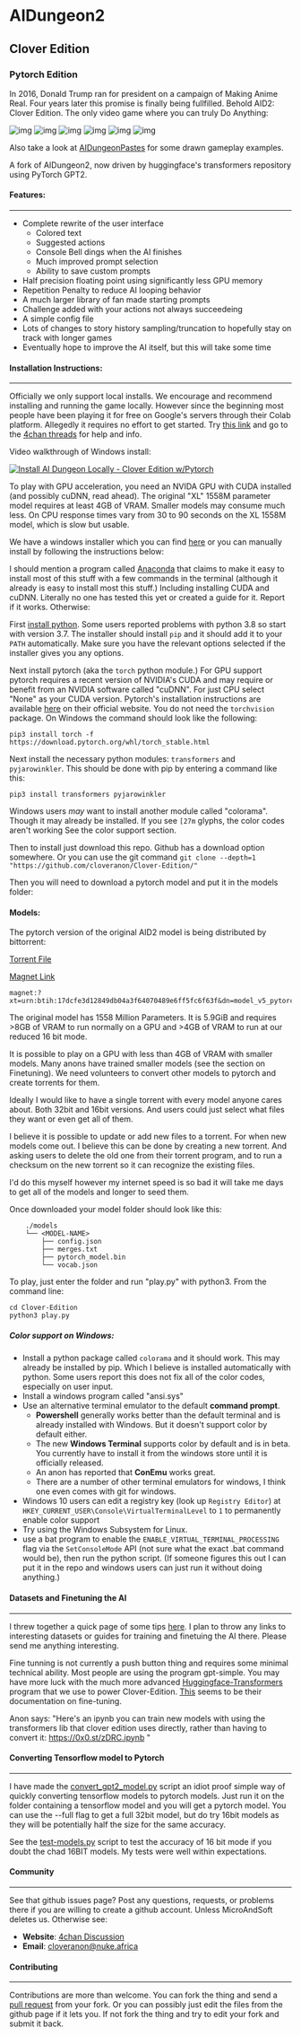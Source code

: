 # AIDungeon2
## Clover Edition
### Pytorch Edition

In 2016, Donald Trump ran for president on a campaign of Making Anime Real. Four years later this promise is finally being fullfilled. Behold AID2: Clover Edition. The only video game where you can truly Do Anything:

![img](images/retro1.jpg)
![img](images/retro2.jpg)
![img](images/retro3.jpg)
![img](https://i.4cdn.org/v/1576830028034.png)
![img](https://i.4cdn.org/v/1576564400002.png)
![img](http://i.imgur.com/NqC0lxG.png)

Also take a look at [AIDungeonPastes](https://aidungeonpastes.github.io/AID2-Art/) for some drawn gameplay examples.


A fork of AIDungeon2, now driven by huggingface's transformers repository using PyTorch GPT2.


#### Features:
------------------------

* Complete rewrite of the user interface
  * Colored text
  * Suggested actions
  * Console Bell dings when the AI finishes
  * Much improved prompt selection
  * Ability to save custom prompts
* Half precision floating point using significantly less GPU memory
* Repetition Penalty to reduce AI looping behavior
* A much larger library of fan made starting prompts
* Challenge added with your actions not always succeedeing
* A simple config file
* Lots of changes to story history sampling/truncation to hopefully stay on track with longer games
* Eventually hope to improve the AI itself, but this will take some time

#### Installation Instructions:
------------------------

Officially we only support local installs. We encourage and recommend installing and running the game locally. However since the beginning most people have been playing it for free on Google's servers through their Colab platform. Allegedly it requires no effort to get started. Try [this link](https://colab.research.google.com/github/Kornilov1/AI-Dungeon-2-Anons-modded-Versions-Colab/blob/master/Open_CYOAI_Colab.ipynb) and go to the [4chan threads](https://boards.4chan.org/search#/aidungeon%20OR%20%22ai%20dungeon%22) for help and info.

Video walkthrough of Windows install:

[![Install AI Dungeon Locally - Clover Edition w/Pytorch](images/install-video-screenshot.png)](https://www.youtube.com/watch?v=X3jd4c8rHAA "Install AI Dungeon Locally - Clover Edition w/Pytorch")

To play with GPU acceleration, you need an NVIDA GPU with CUDA installed (and possibly cuDNN, read ahead). The original "XL" 1558M parameter model requires at least 4GB of VRAM. Smaller models may consume much less. On CPU response times vary from 30 to 90 seconds on the XL 1558M model, which is slow but usable.

We have a windows installer which you can find [here](https://github.com/AIDungeonpastes/Clover-Edition-Installer/) or you can manually install by following the instructions below: 

I should mention a program called [Anaconda](https://docs.anaconda.com/anaconda/install/) that claims to make it easy to install most of this stuff with a few commands in the terminal (although it already is easy to install most this stuff.) Including installing CUDA and cuDNN. Literally no one has tested this yet or created a guide for it. Report if it works. Otherwise:

First [install python](https://www.python.org/downloads/). Some users reported problems with python 3.8 so start with version 3.7. The installer should install `pip` and it should add it to your `PATH` automatically. Make sure you have the relevant options selected if the installer gives you any options.

Next install pytorch (aka the `torch` python module.) For GPU support pytorch requires a recent version of NVIDIA's CUDA and may require or benefit from an NVIDIA software called "cuDNN". For just CPU select "None" as your CUDA version. Pytorch's installation instructions are available [here](https://pytorch.org/get-started/locally/) on their official website. You do not need the `torchvision` package. On Windows the command should look like the following:

```
pip3 install torch -f https://download.pytorch.org/whl/torch_stable.html
```

Next install the necessary python modules: `transformers` and `pyjarowinkler`. This should be done with pip by entering a command like this:

```
pip3 install transformers pyjarowinkler
```

Windows users *may* want to install another module called "colorama". Though it may already be installed. If you see `[27m` glyphs, the color codes aren't working See the color support section.

Then to install just download this repo. Github has a download option somewhere. Or you can use the git command `git clone --depth=1 "https://github.com/cloveranon/Clover-Edition/"`

Then you will need to download a pytorch model and put it in the models folder:


#### Models:

The pytorch version of the original AID2 model is being distributed by bittorrent:


[Torrent File](model.torrent) 

[Magnet Link](magnet:?xt=urn:btih:17dcfe3d12849db04a3f64070489e6ff5fc6f63f&dn=model_v5_pytorch&tr=udp%3a%2f%2ftracker.opentrackr.org%3a1337%2fannounce&tr=udp%3a%2f%2fopen.stealth.si%3a80%2fannounce&tr=udp%3a%2f%2fp4p.arenabg.com%3a1337%2fannounce&tr=udp%3a%2f%2ftracker.coppersurfer.tk%3a6969%2fannounce&tr=udp%3a%2f%2ftracker.cyberia.is%3a6969%2fannounce&tr=udp%3a%2f%2ftracker.moeking.me%3a6969%2fannounce&tr=udp%3a%2f%2f9.rarbg.me%3a2710%2fannounce&tr=udp%3a%2f%2ftracker3.itzmx.com%3a6961%2fannounce)

```
magnet:?xt=urn:btih:17dcfe3d12849db04a3f64070489e6ff5fc6f63f&dn=model_v5_pytorch&tr=udp%3a%2f%2ftracker.opentrackr.org%3a1337%2fannounce&tr=udp%3a%2f%2fopen.stealth.si%3a80%2fannounce&tr=udp%3a%2f%2fp4p.arenabg.com%3a1337%2fannounce&tr=udp%3a%2f%2ftracker.coppersurfer.tk%3a6969%2fannounce&tr=udp%3a%2f%2ftracker.cyberia.is%3a6969%2fannounce&tr=udp%3a%2f%2ftracker.moeking.me%3a6969%2fannounce&tr=udp%3a%2f%2f9.rarbg.me%3a2710%2fannounce&tr=udp%3a%2f%2ftracker3.itzmx.com%3a6961%2fannounce
```

The original model has 1558 Million Parameters. It is 5.9GiB and requires >8GB of VRAM to run normally on a GPU and >4GB of VRAM to run at our reduced 16 bit mode.

It is possible to play on a GPU with less than 4GB of VRAM with smaller models. Many anons have trained smaller models (see the section on Finetuning). We need volunteers to convert other models to pytorch and create torrents for them.

Ideally I would like to have a single torrent with every model anyone cares about. Both 32bit and 16bit versions. And users could just select what files they want or even get all of them.

I believe it is possible to update or add new files to a torrent. For when new models come out. I believe this can be done by creating a new torrent. And asking users to delete the old one from their torrent program, and to run a checksum on the new torrent so it can recognize the existing files.

I'd do this myself however my internet speed is so bad it will take me days to get all of the models and longer to seed them.

Once downloaded your model folder should look like this:
```
    ./models
    └── <MODEL-NAME>
        ├── config.json
        ├── merges.txt
        ├── pytorch_model.bin
        └── vocab.json
```

To play, just enter the folder and run "play.py" with python3. From the command line:
```
cd Clover-Edition
python3 play.py
```

##### Color support on Windows:

* Install a python package called `colorama` and it should work. This may already be installed by pip. Which I believe is installed automatically with python. Some users report this does not fix all of the color codes, especially on user input.
* Install a windows program called "ansi.sys"
* Use an alternative terminal emulator to the default **command prompt**.
  * **Powershell** generally works better than the default terminal and is already installed with Windows. But it doesn't support color by default either.
  * The new **Windows Terminal** supports color by default and is in beta. You currently have to install it from the windows store until it is officially released.
  * An anon has reported that **ConEmu** works great.
  * There are a number of other terminal emulators for windows, I think one even comes with git for windows.
* Windows 10 users can edit a registry key (look up `Registry Editor`) at `HKEY_CURRENT_USER\Console\VirtualTerminalLevel` to `1` to permanently enable color support
* Try using the Windows Subsystem for Linux.
* use a bat program to enable the `ENABLE_VIRTUAL_TERMINAL_PROCESSING` flag via the `SetConsoleMode` API (not sure what the exact .bat command would be), then run the python script. (If someone figures this out I can put it in the repo and windows users can just run it without doing anything.)

#### Datasets and Finetuning the AI
---------------

I threw together a quick page of some tips [here](DATASETS.md). I plan to throw any links to interesting datasets or guides for training and finetuing the AI there. Please send me anything interesting.

Fine tunning is not currently a push button thing and requires some minimal technical ability. Most people are using the program gpt-simple. You may have more luck with the much more advanced [Huggingface-Transformers](https://github.com/huggingface/transformers) program that we use to power Clover-Edition. [This](https://huggingface.co/transformers/examples.html#language-model-fine-tuning) seems to be their documentation on fine-tuning.

Anon says: "Here's an ipynb you can train new models with using the transformers lib that clover edition uses directly, rather than having to convert it: https://0x0.st/zDRC.ipynb "



#### Converting Tensorflow model to Pytorch
----------------

I have made the [convert_gpt2_model.py](convert_gpt2_model.py) script an idiot proof simple way of quickly converting tensorflow models to pytorch models. Just run it on the folder containing a tensorflow model and you will get a pytorch model. You can use the --full flag to get a full 32bit model, but do try 16bit models as they will be potentially half the size for the same accuracy.

See the [test-models.py](test-models.py) script to test the accuracy of 16 bit mode if you doubt the chad 16BIT models. My tests were well within expectations.

#### Community
------------------------

See that github issues page? Post any questions, requests, or problems there if you are willing to create a github account. Unless MicroAndSoft deletes us.
Otherwise see:

* **Website**: [4chan Discussion](https://boards.4chan.org/search#/aidungeon%20OR%20%22ai%20dungeon%22)
* **Email**: cloveranon@nuke.africa


#### Contributing
------------------------
Contributions are more than welcome. You can fork the thing and send a  [pull request](https://help.github.com/articles/using-pull-requests/) from your fork. Or you can possibly just edit the files from the github page if it lets you. If not fork the thing and try to edit your fork and submit it back.
